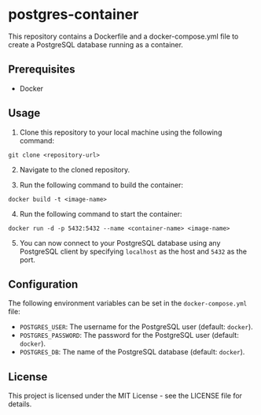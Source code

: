 # postgres-container

This repository contains a Dockerfile and a docker-compose.yml file to create a PostgreSQL database running as a container.

## Prerequisites

- Docker

## Usage

1. Clone this repository to your local machine using the following command:
```
git clone <repository-url>
```

2. Navigate to the cloned repository.

3. Run the following command to build the container:
```
docker build -t <image-name>
```

4. Run the following command to start the container:
```
docker run -d -p 5432:5432 --name <container-name> <image-name>
```
5. You can now connect to your PostgreSQL database using any PostgreSQL client by specifying `localhost` as the host and `5432` as the port.

## Configuration

The following environment variables can be set in the `docker-compose.yml` file:

- `POSTGRES_USER`: The username for the PostgreSQL user (default: `docker`).
- `POSTGRES_PASSWORD`: The password for the PostgreSQL user (default: `docker`).
- `POSTGRES_DB`: The name of the PostgreSQL database (default: `docker`).

## License

This project is licensed under the MIT License - see the LICENSE file for details.
